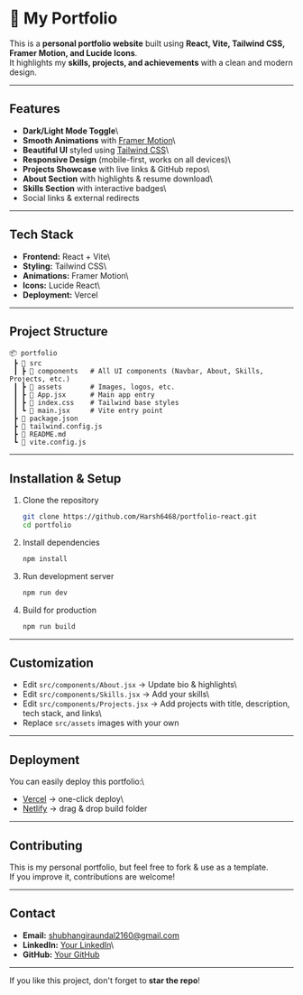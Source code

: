 # 🌟 My Portfolio

This is a **personal portfolio website** built using **React, Vite,
Tailwind CSS, Framer Motion, and Lucide Icons**.\
It highlights my **skills, projects, and achievements** with a clean and
modern design.

------------------------------------------------------------------------

## Features

-   **Dark/Light Mode Toggle**\
-   **Smooth Animations** with [Framer
    Motion](https://www.framer.com/motion/)\
-   **Beautiful UI** styled using [Tailwind
    CSS](https://tailwindcss.com/)\
-   **Responsive Design** (mobile-first, works on all devices)\
-   **Projects Showcase** with live links & GitHub repos\
-   **About Section** with highlights & resume download\
-   **Skills Section** with interactive badges\
-   Social links & external redirects

------------------------------------------------------------------------

## Tech Stack

-   **Frontend:** React + Vite\
-   **Styling:** Tailwind CSS\
-   **Animations:** Framer Motion\
-   **Icons:** Lucide React\
-   **Deployment:** Vercel

------------------------------------------------------------------------

## Project Structure

    📦 portfolio
     ┣ 📂 src
     ┃ ┣ 📂 components   # All UI components (Navbar, About, Skills, Projects, etc.)
     ┃ ┣ 📂 assets       # Images, logos, etc.
     ┃ ┣ 📜 App.jsx      # Main app entry
     ┃ ┣ 📜 index.css    # Tailwind base styles
     ┃ ┗ 📜 main.jsx     # Vite entry point
     ┣ 📜 package.json
     ┣ 📜 tailwind.config.js
     ┣ 📜 README.md
     ┗ 📜 vite.config.js

------------------------------------------------------------------------

## Installation & Setup

1.  Clone the repository

    ``` bash
    git clone https://github.com/Harsh6468/portfolio-react.git
    cd portfolio
    ```

2.  Install dependencies

    ``` bash
    npm install
    ```

3.  Run development server

    ``` bash
    npm run dev
    ```

4.  Build for production

    ``` bash
    npm run build
    ```

------------------------------------------------------------------------

## Customization

-   Edit `src/components/About.jsx` → Update bio & highlights\
-   Edit `src/components/Skills.jsx` → Add your skills\
-   Edit `src/components/Projects.jsx` → Add projects with title,
    description, tech stack, and links\
-   Replace `src/assets` images with your own

------------------------------------------------------------------------

## Deployment

You can easily deploy this portfolio:\
- [Vercel](https://vercel.com) → one-click deploy\
- [Netlify](https://www.netlify.com/) → drag & drop build folder


------------------------------------------------------------------------

## Contributing

This is my personal portfolio, but feel free to fork & use as a
template.\
If you improve it, contributions are welcome!

------------------------------------------------------------------------

## Contact

-   **Email:** shubhangiraundal2160@gmail.com
-   **LinkedIn:** [Your LinkedIn](https://www.linkedin.com/in/shubhangi-raundal-721b96366/)\
-   **GitHub:** [Your GitHub](https://github.com/Harsh6468)

------------------------------------------------------------------------

If you like this project, don't forget to **star the repo**!
